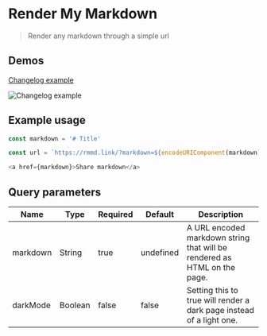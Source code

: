 # Render My Markdown

> Render any markdown through a simple url

## Demos

[Changelog example](https://rmmd.link/?markdown=%23%20Week%2036%20new%20features%0A%23%23%20Features%0A%0A-%20Add%20more%20buttons%20for%20accessibility%0A%20%20-%20For%20creating%20note%0A%20%20-%20For%20browsing%20notes%20in%20edit%20mode%0A-%20Easier%20login%20and%20signup%0A-%20Default%20note%20in%20%22logged%20out%22%20view%0A-%20Clickable%20checkboxes%0A-%20Use%20tooltips%20to%20display%20shortcut%0A-%20Dynamic%20spotlight%20%2F%20command%20palette%0A-%20Resize%20right%20pane%0A%0A%23%23%20Bug%20fixes%0A%0A-%20Block%20delete%20modal%20when%20there%20are%20no%20active%20or%20select%20notes%0A-%20Fix%20html%20showing%20up%20sometimes%20in%20list%20view%0A-%20Block%20enter%20click%20in%20heading&darkMode=true)

![Changelog example](https://res.cloudinary.com/albin-groen/image/upload/f_auto/v1609523144/CleanShot_2021-01-01_at_18.42.52_r6aaz8.png)

## Example usage

```javascript
const markdown = '# Title'

const url = `https://rmmd.link/?markdown=${encodeURIComponent(markdown)}`

<a href={markdown}>Share markdown</a>
```

## Query parameters

| Name     | Type    | Required | Default   | Description                                                          |
|----------|---------|----------|-----------|----------------------------------------------------------------------|
| markdown | String  | true     | undefined | A URL encoded markdown string that will be rendered as HTML on the page.     |
| darkMode | Boolean | false    | false     | Setting this to true will render a dark page instead of a light one. |